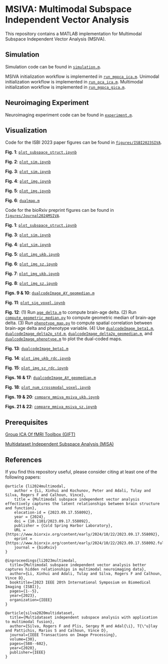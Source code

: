 # MSIVA: Multimodal Subspace Independent Vector Analysis

This repository contains a MATLAB implementation for Multimodal Subspace Independent Vector Analysis (MSIVA).

## Simulation

Simulation code can be found in [`simulation.m`](scripts/SIVA/simulation.m).

MSIVA initialization workflow is implemented in [`run_mgpca_ica.m`](scripts/SIVA/run_mgpca_ica.m). Unimodal initialization workflow is implemented in [`run_pca_ica.m`](scripts/SIVA/run_pca_ica.m). Multimodal initialization workflow is implemented in [`run_mgpca_gica.m`](scripts/SIVA/run_mgpca_gica.m).

## Neuroimaging Experiment

Neuroimaging experiment code can be found in [`experiment.m`](scripts/SIVA/experiment.m).

## Visualization

Code for the ISBI 2023 paper figures can be found in [`figures/ISBI2023SIVA`](figures/ISBI2023SIVA).

**Fig. 1**: [`plot_subspace_struct.ipynb`](figures/ISBI2023SIVA/plot_subspace_struct.ipynb)

**Fig. 2**: [`plot_sim.ipynb`](figures/ISBI2023SIVA/plot_sim.ipynb)

**Fig. 3**: [`plot_sim.ipynb`](figures/ISBI2023SIVA/plot_sim.ipynb)

**Fig. 4**: [`plot_img.ipynb`](figures/ISBI2023SIVA/plot_img.ipynb)

**Fig. 5**: [`plot_img.ipynb`](figures/ISBI2023SIVA/plot_img.ipynb)

**Fig. 6**: [`dualmap.m`](figures/ISBI2023SIVA/dualmap.m)

Code for the bioRxiv preprint figures can be found in [`figures/Journal2024MSIVA`](figures/Journal2024MSIVA).

**Fig. 1**: [`plot_subspace_struct.ipynb`](figures/Journal2024MSIVA/plot_subspace_struct.ipynb)

**Fig. 3**: [`plot_sim.ipynb`](figures/Journal2024MSIVA/plot_sim.ipynb)

**Fig. 4**: [`plot_sim.ipynb`](figures/Journal2024MSIVA/plot_sim.ipynb)

**Fig. 5**: [`plot_img_ukb.ipynb`](figures/Journal2024MSIVA/plot_img_ukb.ipynb)

**Fig. 6**: [`plot_img_sz.ipynb`](figures/Journal2024MSIVA/plot_img_sz.ipynb)

**Fig. 7**: [`plot_img_ukb.ipynb`](figures/Journal2024MSIVA/plot_img_ukb.ipynb)

**Fig. 8**: [`plot_img_sz.ipynb`](figures/Journal2024MSIVA/plot_img_sz.ipynb)

**Figs. 9 & 10**: [`dualcodeImage_AY_geomedian.m`](figures/Journal2024MSIVA/dualcodeImage_AY_geomedian.m)

**Fig. 11**: [`plot_sig_voxel.ipynb`](figures/Journal2024MSIVA/plot_sig_voxel.ipynb)

**Fig. 12**: (1) Run [`age_delta.m`](figures/Journal2024MSIVA/age_delta.m) to compute brain-age delta. (2) Run [`compute_geometric_median.py`](figures/Journal2024MSIVA/compute_geometric_median.py) to compute geometric median of brain-age delta. (3) Run [`phenotype_map.py`](figures/Journal2024MSIVA/phenotype_map.py) to compute spatial correlation between brain-age delta and phenotype variable. (4) Use [`dualcodeImage_beta1.m`](figures/Journal2024MSIVA/dualcodeImage_beta1.m), [`dualcodeImage_delta2p_std.m`](figures/Journal2024MSIVA/dualcodeImage_delta2p_std.m), [`dualcodeImage_delta2p_geomedian.m`](figures/Journal2024MSIVA/dualcodeImage_delta2p_geomedian.m), and [`dualcodeImage_phenotype.m`](figures/Journal2024MSIVA/dualcodeImage_phenotype.m) to plot the dual-coded maps.

**Fig. 13**: [`dualcodeImage_beta1.m`](figures/Journal2024MSIVA/dualcodeImage_beta1.m)

**Fig. 14**: [`plot_img_ukb_rdc.ipynb`](figures/Journal2024MSIVA/plot_img_ukb_rdc.ipynb)

**Fig. 15**: [`plot_img_sz_rdc.ipynb`](figures/Journal2024MSIVA/plot_img_sz_rdc.ipynb)

**Figs. 16 & 17**: [`dualcodeImage_AY_geomedian.m`](figures/Journal2024MSIVA/dualcodeImage_AY_geomedian.m)

**Fig. 18**: [`plot_num_crossmodal_voxel.ipynb`](figures/Journal2024MSIVA/plot_num_crossmodal_voxel.ipynb)

**Figs. 19 & 20**: [`compare_mmiva_msiva_ukb.ipynb`](figures/Journal2024MSIVA/compare_mmiva_msiva_ukb.ipynb)

**Figs. 21 & 22**: [`compare_mmiva_msiva_sz.ipynb`](figures/Journal2024MSIVA/compare_mmiva_msiva_sz.ipynb)

## Prerequisites

[Group ICA Of fMRI Toolbox (GIFT)](http://trendscenter.org/software/gift/)

[Multidataset Independent Subspace Analysis (MISA)](https://github.com/rsilva8/MISA)

## References
If you find this repository useful, please consider citing at least one of the following papers:
```
@article {li2024multimodal,
	author = {Li, Xinhui and Kochunov, Peter and Adali, Tulay and Silva, Rogers F and Calhoun, Vince},
	title = {Multimodal subspace independent vector analysis effectively captures the latent relationships between brain structure and function},
	elocation-id = {2023.09.17.558092},
	year = {2024},
	doi = {10.1101/2023.09.17.558092},
	publisher = {Cold Spring Harbor Laboratory},
	URL = {https://www.biorxiv.org/content/early/2024/10/22/2023.09.17.558092},
	eprint = {https://www.biorxiv.org/content/early/2024/10/22/2023.09.17.558092.full.pdf},
	journal = {bioRxiv}
}

@inproceedings{li2023multimodal,
  title={Multimodal subspace independent vector analysis better captures hidden relationships in multimodal neuroimaging data},
  author={Li, Xinhui and Adali, Tulay and Silva, Rogers F and Calhoun, Vince D},
  booktitle={2023 IEEE 20th International Symposium on Biomedical Imaging (ISBI)},
  pages={1--5},
  year={2023},
  organization={IEEE}
}

@article{silva2020multidataset,
  title={Multidataset independent subspace analysis with application to multimodal fusion},
  author={Silva, Rogers F and Plis, Sergey M and Adal{\i}, T{\"u}lay and Pattichis, Marios S and Calhoun, Vince D},
  journal={IEEE Transactions on Image Processing},
  volume={30},
  pages={588--602},
  year={2020},
  publisher={IEEE}
}
```